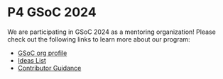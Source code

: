 # P4 GSoC 2024

We are participating in GSoC 2024 as a mentoring organization! Please check out the following links to learn more about our program:

- [GSoC org profile](https://summerofcode.withgoogle.com/programs/2024/organizations/the-p4-language-consortium)
- [Ideas List](2024-ideas-list)
- [Contributor Guidance](2024-contributor-guidance)
